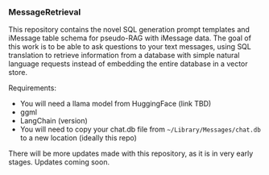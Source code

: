 ### MessageRetrieval ###

This repository contains the novel SQL generation prompt templates and iMessage table schema for pseudo-RAG with iMessage data. The goal of this work is to be able to ask questions to your text messages, using SQL translation to retrieve information from a database with simple natural language requests instead of embedding the entire database in a vector store.

Requirements:
- You will need a llama model from HuggingFace (link TBD)
- ggml
- LangChain (version)
- You will need to copy your chat.db file from `~/Library/Messages/chat.db` to a new location (ideally this repo)

There will be more updates made with this repository, as it is in very early stages. Updates coming soon.
